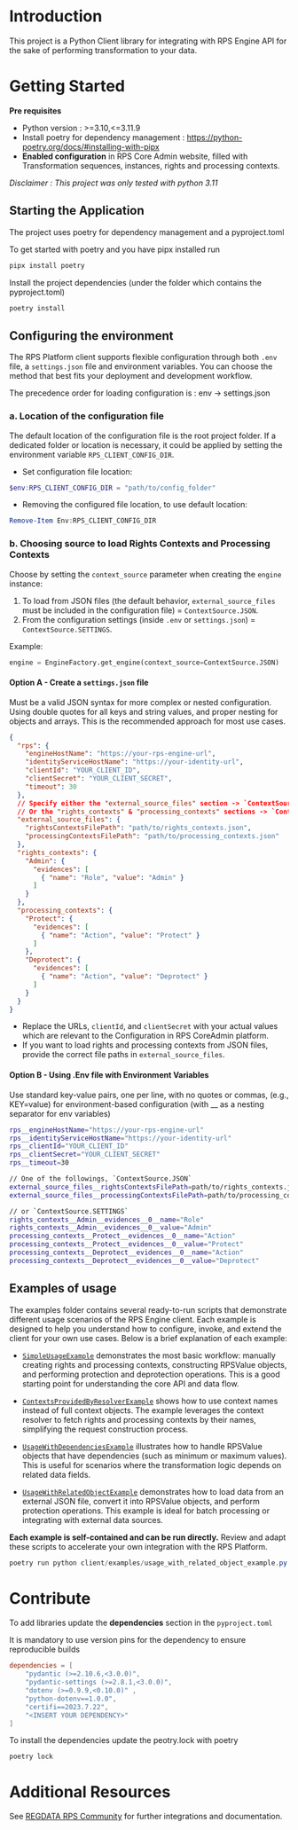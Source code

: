 # Introduction 
This project is a Python Client library for integrating with RPS Engine API for the sake of performing transformation to your data.

# Getting Started
**Pre requisites**
- Python version : >=3.10,<=3.11.9
- Install poetry for dependency management : https://python-poetry.org/docs/#installing-with-pipx
- **Enabled configuration** in RPS Core Admin website, filled with Transformation sequences, instances, rights and processing contexts.

*Disclaimer : This project was only tested with python 3.11*

## Starting the Application
The project uses poetry for dependency management and a pyproject.toml

To get started with poetry and you have pipx installed run
```bash
pipx install poetry 
```

Install the project dependencies (under the folder which contains the pyproject.toml)

```bash
poetry install
```

## Configuring the environment

The RPS Platform client supports flexible configuration through both `.env` file,  a `settings.json` file and environment variables. You can choose the method that best fits your deployment and development workflow.

The precedence order for loading configuration is : env -> settings.json 

### a. Location of the configuration file

The default location of the configuration file is the root project folder. If a dedicated folder or location is necessary, it could be applied by setting the environment variable `RPS_CLIENT_CONFIG_DIR`.
- Set configuration file location: 
 ```powershell
$env:RPS_CLIENT_CONFIG_DIR = "path/to/config_folder"
```
- Removing the configured file location, to use default location:
 ```powershell
Remove-Item Env:RPS_CLIENT_CONFIG_DIR
```

### b.  Choosing source to load Rights Contexts and Processing Contexts

Choose by setting the `context_source` parameter when creating the `engine` instance: 

1. To load from JSON files (the default behavior, `external_source_files` must be included in the configuration file) = `ContextSource.JSON`.
2. From the configuration settings (inside `.env` or `settings.json`) = `ContextSource.SETTINGS`.

Example:

```python
engine = EngineFactory.get_engine(context_source=ContextSource.JSON)
```


#### Option A - Create a `settings.json` file

Must be a valid JSON syntax for more complex or nested configuration. Using double quotes for all keys and string values, and proper nesting for objects and arrays. This is the recommended approach for most use cases.

```json
{
  "rps": {
    "engineHostName": "https://your-rps-engine-url",
    "identityServiceHostName": "https://your-identity-url",
    "clientId": "YOUR_CLIENT_ID",
    "clientSecret": "YOUR_CLIENT_SECRET",
    "timeout": 30
  },
  // Specify either the "external_source_files" section -> `ContextSource.JSON` 
  // Or the "rights_contexts" & "processing_contexts" sections -> `ContextSource.SETTINGS`
  "external_source_files": {
    "rightsContextsFilePath": "path/to/rights_contexts.json",
    "processingContextsFilePath": "path/to/processing_contexts.json"
  },
  "rights_contexts": {
    "Admin": {
      "evidences": [
        { "name": "Role", "value": "Admin" }
      ]
    }
  },
  "processing_contexts": {
    "Protect": {
      "evidences": [
        { "name": "Action", "value": "Protect" }
      ]
    },
    "Deprotect": {
      "evidences": [
        { "name": "Action", "value": "Deprotect" }
      ]
    }
  }
}
```

- Replace the URLs, `clientId`, and `clientSecret` with your actual values which are relevant to the Configuration in RPS CoreAdmin platform.
- If you want to load rights and processing contexts from JSON files, provide the correct file paths in `external_source_files`.

#### Option B - Using .Env file with Environment Variables
Use standard key-value pairs, one per line, with no quotes or commas, (e.g., KEY=value) for environment-based configuration (with __ as a nesting separator for env variables)

```bash
rps__engineHostName="https://your-rps-engine-url"
rps__identityServiceHostName="https://your-identity-url"
rps__clientId="YOUR_CLIENT_ID"
rps__clientSecret="YOUR_CLIENT_SECRET"
rps__timeout=30

// One of the followings, `ContextSource.JSON`
external_source_files__rightsContextsFilePath=path/to/rights_contexts.json
external_source_files__processingContextsFilePath=path/to/processing_contexts.json

// or `ContextSource.SETTINGS`
rights_contexts__Admin__evidences__0__name="Role"
rights_contexts__Admin__evidences__0__value="Admin"
processing_contexts__Protect__evidences__0__name="Action"
processing_contexts__Protect__evidences__0__value="Protect"
processing_contexts__Deprotect__evidences__0__name="Action"
processing_contexts__Deprotect__evidences__0__value="Deprotect"
```

## Examples of usage

The examples folder contains several ready-to-run scripts that demonstrate different usage scenarios of the RPS Engine client. Each example is designed to help you understand how to configure, invoke, and extend the client for your own use cases. Below is a brief explanation of each example:

- [`SimpleUsageExample`](Client/Client/examples/simple_usage_example.py)
demonstrates the most basic workflow: manually creating rights and processing contexts, constructing RPSValue objects, and performing protection and deprotection operations. This is a good starting point for understanding the core API and data flow.

- [`ContextsProvidedByResolverExample`](Client/Client/examples/contexts_provided_by_resolver_example.py)
shows how to use context names instead of full context objects. The example leverages the context resolver to fetch rights and processing contexts by their names, simplifying the request construction process.

- [`UsageWithDependenciesExample`](Client/Client/examples/usage_with_dependencies_example.py)
illustrates how to handle RPSValue objects that have dependencies (such as minimum or maximum values). This is useful for scenarios where the transformation logic depends on related data fields.

- [`UsageWithRelatedObjectExample`](Client/Client/examples/usage_with_related_object_example.py)
demonstrates how to load data from an external JSON file, convert it into RPSValue objects, and perform protection operations. This example is ideal for batch processing or integrating with external data sources.

**Each example is self-contained and can be run directly.** Review and adapt these scripts to accelerate your own integration with the RPS Platform.

```powershell
poetry run python client/examples/usage_with_related_object_example.py
```

# Contribute
To add libraries update the **dependencies** section in the ``pyproject.toml`` 

It is mandatory to use version pins for the dependency to ensure reproducible builds 
```toml
dependencies = [
    "pydantic (>=2.10.6,<3.0.0)",
    "pydantic-settings (>=2.8.1,<3.0.0)",
    "dotenv (>=0.9.9,<0.10.0)" ,
    "python-dotenv==1.0.0",
    "certifi==2023.7.22",
    "<INSERT YOUR DEPENDENCY>"
]
```

To install the dependencies update the peotry.lock with poetry
```
poetry lock
```

# Additional Resources
See [REGDATA RPS Community](https://demo.rpsprod.ch/community/platform) for further integrations and documentation.
